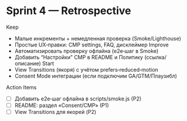 ﻿# Sprint 4 — Retrospective

Keep
- Малые инкременты + немедленная проверка (Smoke/Lighthouse)
- Простые UX‑правки: CMP settings, FAQ, дисклеймер
Improve
- Автоматизировать проверку офлайна (e2e‑шаг в Smoke)
- Добавить “Настройки” CMP в README и Политику (ссылка/описание)
Start
- View Transitions (якоря) с учётом prefers‑reduced‑motion
- Consent Mode интеграции (если подключим GA/GTM/Плаузибл)

Action Items
- [ ] Добавить e2e‑шаг офлайна в scripts/smoke.js (P2)
- [ ] README: раздел «Consent/CMP» (P1)
- [ ] View Transitions для якорей (P2)
